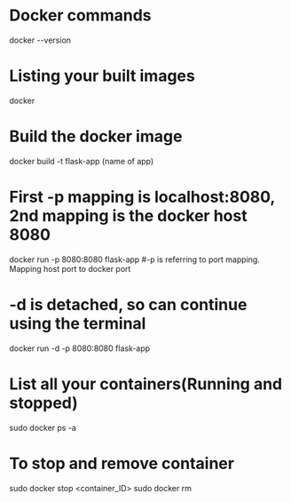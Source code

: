 # Docker commands
docker --version

# Listing your built images
docker 

# Build the docker image
docker build -t flask-app (name of app)

# First -p mapping is localhost:8080, 2nd mapping is the docker host 8080
docker run -p 8080:8080 flask-app #-p is referring to port mapping. Mapping host port to docker port

# -d is detached, so can continue using the terminal
docker run -d -p 8080:8080 flask-app

# List all your containers(Running and stopped)
sudo docker ps -a

# To stop and remove container
sudo docker stop <container_ID>
sudo docker rm <container ID>